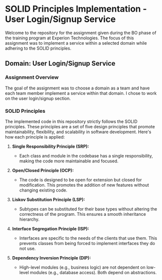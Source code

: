 # SOLID Principles Implementation - User Login/Signup Service

Welcome to the repository for the assignment given during the BO phase of the training program at Experion Technologies. The focus of this assignment was to implement a service within a selected domain while adhering to the SOLID principles.

## Domain: User Login/Signup Service

### Assignment Overview

The goal of the assignment was to choose a domain as a team and have each team member implement a service within that domain. I chose to work on the user login/signup section.

### SOLID Principles

The implemented code in this repository strictly follows the SOLID principles. These principles are a set of five design principles that promote maintainability, flexibility, and scalability in software development. Here's how each principle is applied:

1. **Single Responsibility Principle (SRP):**
   - Each class and module in the codebase has a single responsibility, making the code more maintainable and focused.

2. **Open/Closed Principle (OCP):**
   - The code is designed to be open for extension but closed for modification. This promotes the addition of new features without changing existing code.

3. **Liskov Substitution Principle (LSP):**
   - Subtypes can be substituted for their base types without altering the correctness of the program. This ensures a smooth inheritance hierarchy.

4. **Interface Segregation Principle (ISP):**
   - Interfaces are specific to the needs of the clients that use them. This prevents classes from being forced to implement interfaces they do not use.

5. **Dependency Inversion Principle (DIP):**
   - High-level modules (e.g., business logic) are not dependent on low-level modules (e.g., database access). Both depend on abstractions.

